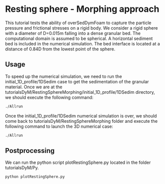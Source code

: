  Resting sphere - Morphing approach
 ============

 This tutorial tests the ability of overSedDymFoam to capture the particle pressure and frictional stresses on a rigid body. We consider a rigid sphere with a diameter of D=0.015m  falling into a dense granular bed. The computational domain is assumed to be spherical. A horizontal sediment bed is included in the numerical simulation. The bed interface is located at a distance of 0.84D from the lowest point of the sphere.


Usage
-----

To speed up the numerical simulation, we need to run the initial_1D_profile/1DSedim case to get the sedimentation of the granular material. Once we are at the tutorialsDyM/RestingSphereMorphing/initial_1D_profile/1DSedim directory, we should execute the following command:
```bash
./Allrun
```
Once the initial_1D_profile/1DSedim numerical simulation is over, we should come back to tutorialsDyM/RestingSphereMorphing folder and execute the following command to launch the 3D numerical case:

```bash
./Allrun
```

Postprocessing
---------

We can run the python script plotRestingSphere.py located in the folder tutorialsDyM/Py.

```bash
python plotRestingSphere.py
```
